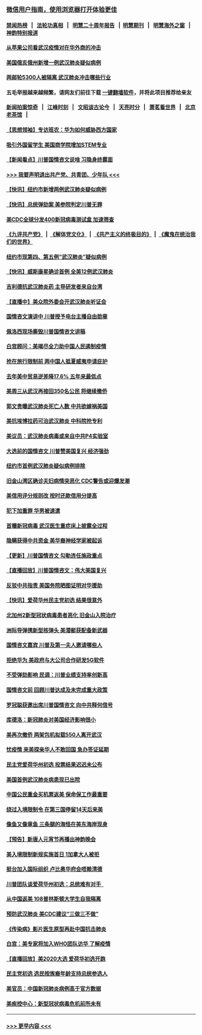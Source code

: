 ### [微信用户指南，使用浏览器打开体验更佳](https://github.com/gfw-breaker/banned-news1/blob/master/indexes/wechat-guide.md?t=0)
#### [禁闻热榜](热点新闻.md?t=0)  &nbsp;&nbsp;|&nbsp;&nbsp; [法轮功真相](https://github.com/gfw-breaker/truth/blob/master/README.md?t=0) &nbsp;&nbsp;|&nbsp;&nbsp; [明慧二十周年报告](https://github.com/gfw-breaker/mh-reports/blob/master/README.md?t=0) &nbsp;&nbsp;|&nbsp;&nbsp;[明慧期刊](https://github.com/gfw-breaker/mh-qikan) &nbsp;&nbsp;|&nbsp;&nbsp; [明慧海外之窗](https://github.com/gfw-breaker/mh-news/blob/master/README.md?t=0) &nbsp;&nbsp;|&nbsp;&nbsp; [神韵特别报道](https://github.com/gfw-breaker/mh-news/blob/master/shenyun.md?t=0)
#### [从苹果公司看武汉疫情对在华外商的冲击](../pages/nsc412/n11847586.md?t=02061122) 
#### [美国俄亥俄州新增一例武汉肺炎疑似病例](../pages/nsc412/n11847714.md?t=02061122) 
#### [两邮轮5300人被隔离 武汉肺炎冲击哪些行业](../pages/nsc412/n11847456.md?t=02061122) 
#### 五毛举报越来越频繁，请网友们前往下载 [一键翻墙软件](https://github.com/gfw-breaker/ssr-accounts)，并将此项目推荐给亲友
#### [新闻拍案惊奇](https://github.com/gfw-breaker/banned-news1/blob/master/pages/link4.md) &nbsp;&nbsp;|&nbsp;&nbsp; [江峰时刻](https://github.com/gfw-breaker/banned-news1/blob/master/pages/link4.md) &nbsp;&nbsp;|&nbsp;&nbsp; [文昭谈古论今](https://github.com/gfw-breaker/banned-news1/blob/master/pages/link4.md) &nbsp;&nbsp;|&nbsp;&nbsp; [天亮时分](https://github.com/gfw-breaker/banned-news1/blob/master/pages/link4.md) &nbsp;&nbsp;|&nbsp;&nbsp; [萧茗看世界](https://github.com/gfw-breaker/banned-news1/blob/master/pages/link4.md) &nbsp;&nbsp;|&nbsp;&nbsp; [北京老茶馆](https://github.com/gfw-breaker/banned-news1/blob/master/pages/link4.md) &nbsp;&nbsp;|&nbsp;&nbsp; 
#### [【思想领袖】专访班农：华为如何威胁西方国家](../pages/nsc412/n11847306.md?t=02061122) 
#### [吸引外国留学生 美国商学院增加STEM专业](../pages/nsc412/n11847417.md?t=02061122) 
#### [【新闻看点】川普国情咨文说啥 习隐身终露面](../pages/nsc412/n11847016.md?t=02061122) 
#### [>>> 我要声明退出共产党、共青团、少年队 <<<](https://github.com/begood0513/goodnews/blob/master/quit/letter.md) 
#### [【快讯】纽约市新增两例武汉肺炎疑似病例](../pages/nsc412/n11847250.md?t=02061122) 
#### [【快讯】总统弹劾案 美参院判定川普无罪](../pages/nsc412/n11847316.md?t=02061122) 
#### [美CDC全球分发400新冠病毒测试盒 加速筛查](../pages/nsc412/n11847260.md?t=02061122) 
#### [《九评共产党》](https://github.com/begood0513/9ping.md/blob/master/README.md) &nbsp;|&nbsp; [《解体党文化》](../../../../jtdwh.md/blob/master/README.md)  &nbsp;|&nbsp; [《共产主义的终极目的》](../../../../gczydzjmd.md/blob/master/README.md) &nbsp;|&nbsp; [《魔鬼在统治我们的世界》](../../../../mgztzwmdsj.md/blob/master/README.md) 
#### [纽约市现第四、第五例“武汉肺炎”疑似病例](../pages/nsc412/n11847332.md?t=02061122) 
#### [【快讯】威斯康星确诊首例 全美12例武汉肺炎](../pages/nsc412/n11847162.md?t=02061122) 
#### [吉利德抗武汉肺炎药 主导研发者来自台湾](../pages/nsc412/n11847064.md?t=02061122) 
#### [【直播中】美众院外委会开武汉肺炎听证会](../pages/nsc412/n11846727.md?t=02061122) 
#### [国情咨文演讲中 川普授予电台主播自由勋章](../pages/nsc412/n11846815.md?t=02061122) 
#### [佩洛西现场撕毁川普国情咨文讲稿](../pages/nsc412/n11846724.md?t=02061122) 
#### [白宫顾问：美竭尽全力助中国人民遏制疫情](../pages/nsc412/n11846756.md?t=02061122) 
#### [抢在旅行限制前 两中国人抵夏威夷申请庇护](../pages/nsc412/n11846866.md?t=02061122) 
#### [去年美中贸易逆差降17.6% 五年来最低点](../pages/nsc412/n11846755.md?t=02061122) 
#### [美周三从武汉再接回350名公民 将继续撤侨](../pages/nsc412/n11846705.md?t=02061122) 
#### [郭文贵曝武汉肺炎死亡人数 中共欲嫁祸美国](../pages/nsc412/n11846240.md?t=02061122) 
#### [美抗埃博拉药可治武汉肺炎 中科院抢专利](../pages/nsc412/n11846409.md?t=02061122) 
#### [美议员：武汉肺炎病毒或来自中共P4实验室](../pages/nsc412/n11846043.md?t=02061122) 
#### [大选前的国情咨文 川普赞美国复兴 经济强劲](../pages/nsc412/n11845526.md?t=02061122) 
#### [纽约市首例武汉肺炎疑似病例排除](../pages/nsc412/n11844989.md?t=02061122) 
#### [旧金山湾区确诊夫妇病情突恶化 CDC警告或迎爆发潮](../pages/nsc412/n11845730.md?t=02061122) 
#### [美信用评分规则改  按时还款信用分提高](../pages/nsc412/n11845488.md?t=02061122) 
#### [犯下加重罪 华男被速遣](../pages/nsc412/n11845476.md?t=02061122) 
#### [首曝新冠病毒 武汉医生重症床上披露全过程](../pages/nsc412/n11845150.md?t=02061122) 
#### [隐瞒获得中共资金 美华裔神经学家被起诉](../pages/nsc412/n11844879.md?t=02061122) 
#### [【更新】川普国情咨文 勾勒连任施政重点](../pages/nsc412/n11845223.md?t=02061122) 
#### [【直播回放】川普国情咨文：伟大美国复兴](../pages/nsc412/n11842079.md?t=02061122) 
#### [反驳中共指责 美国务院晒图证明对华援助](../pages/nsc412/n11844859.md?t=02061122) 
#### [【快讯】爱荷华州民主党初选 结果很意外](../pages/nsc412/n11844878.md?t=02061122) 
#### [北加州2新型冠状病毒患者恶化 旧金山入院治疗](../pages/nsc412/n11844842.md?t=02061122) 
#### [洲际导弹携新型核弹头 美潜艇获配备新武器](../pages/nsc412/n11844680.md?t=02061122) 
#### [国情咨文嘉宾 川普及第一夫人邀请哪些人](../pages/nsc412/n11844712.md?t=02061122) 
#### [拒绝华为 美政府与大公司合作研发5G软件](../pages/nsc412/n11844625.md?t=02061122) 
#### [不受弹劾影响 民调：川普业绩支持率创新高](../pages/nsc412/n11844622.md?t=02061122) 
#### [国情咨文前 回顾川普达成及未完成重大政策](../pages/nsc412/n11844581.md?t=02061122) 
#### [罗冠聪获邀出席川普国情咨文 向中共释何信号](../pages/nsc412/n11844355.md?t=02061122) 
#### [库德洛：新冠肺炎对美国经济影响很小](../pages/nsc412/n11844418.md?t=02061122) 
#### [美再次撤侨 两架包机拟载550人离开武汉](../pages/nsc412/n11844407.md?t=02061122) 
#### [忧疫情 来美探亲华人不敢回国 急办签证延期](../pages/nsc412/n11843344.md?t=02061122) 
#### [民主党爱荷华州初选 投票结果迟迟未公布](../pages/nsc412/n11844207.md?t=02061122) 
#### [美国首例武汉肺炎病患现已出院](../pages/nsc412/n11842740.md?t=02061122) 
#### [中国公民重金买机票返美 保命保工作最重要](../pages/nsc412/n11843282.md?t=02061122) 
#### [绕过入境限制令  在第三国停留14天后来美](../pages/nsc412/n11843341.md?t=02061122) 
#### [像鱼又像章鱼 三条腿的海怪在美东海岸现身](../pages/nsc412/n11843092.md?t=02061122) 
#### [【预告】新唐人元宵节再播出神韵晚会](../pages/nsc412/n11843192.md?t=02061122) 
#### [美入境限制新规实施首日 1加拿大人被拒](../pages/nsc412/n11843058.md?t=02061122) 
#### [挺台加入国际组织 卢比奥华府会唔赖清德](../pages/nsc412/n11843023.md?t=02061122) 
#### [川普团队谈爱荷华州初选：总统难有对手  ](../pages/nsc412/n11842867.md?t=02061122) 
#### [从中国返美 108普林斯顿大学生自我隔离](../pages/nsc412/n11842714.md?t=02061122) 
#### [预防武汉肺炎 美CDC建议“三做三不做”](../pages/nsc412/n11842700.md?t=02061122) 
#### [《传染病》影片医生原型再赴中国抗击肺炎](../pages/nsc412/n11842626.md?t=02061122) 
#### [白宫：美专家将加入WHO团队访华 了解疫情](../pages/nsc412/n11842198.md?t=02061122) 
#### [【直播回放】美2020大选 爱荷华初选开跑](../pages/nsc412/n11841820.md?t=02061122) 
#### [民主党初选 选民按族裔年龄支持总统参选人](../pages/nsc412/n11842239.md?t=02061122) 
#### [美官员：中国新冠肺炎病例高于官方数据](../pages/nsc412/n11842452.md?t=02061122) 
#### [美疾控中心：新型冠状病毒危机前所未有](../pages/nsc412/n11842406.md?t=02061122) 

----
#### [ >>> 更早内容 <<< ](../indexes/nsc412-earlier.md)
